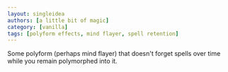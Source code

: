 ```yaml
---
layout: singleidea
authors: [a little bit of magic]
category: [vanilla]
tags: [polyform effects, mind flayer, spell retention]
---
```

Some polyform (perhaps mind flayer) that doesn't forget spells over time while you remain polymorphed into it.
